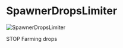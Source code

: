 # SpawnerDropsLimiter

![SpawnerDropsLimiter](https://ooo.0o0.ooo/2016/10/11/57fc6d6582f86.png)

STOP Farming drops


